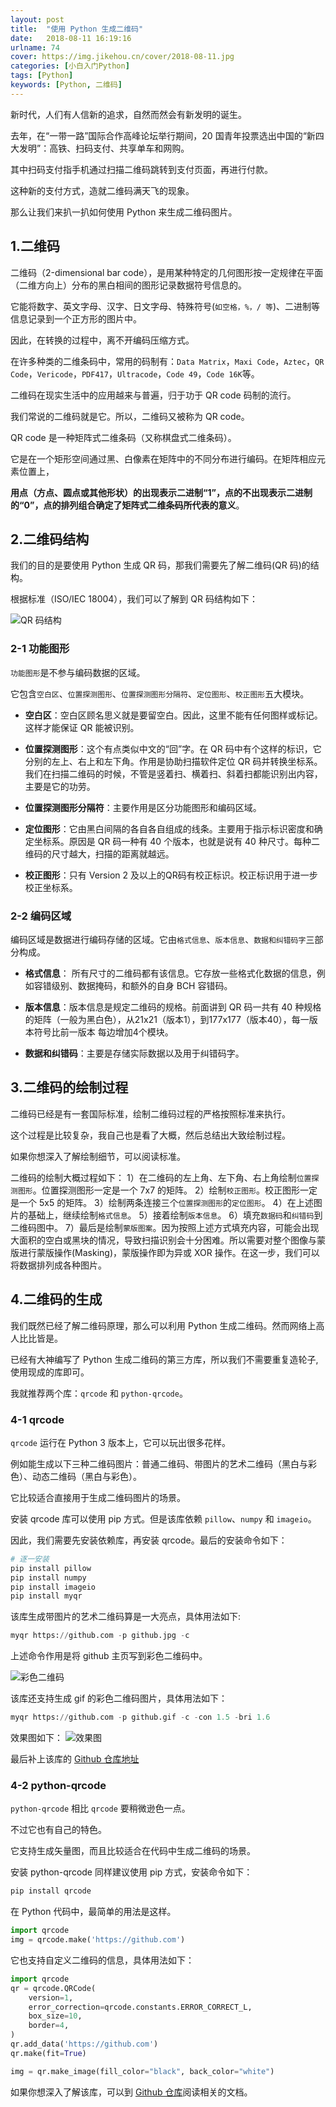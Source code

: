 ```yaml
---
layout: post
title:  "使用 Python 生成二维码"
date:   2018-08-11 16:19:16
urlname: 74
cover: https://img.jikehou.cn/cover/2018-08-11.jpg
categories: [小白入门Python]
tags: [Python]
keywords: [Python, 二维码]
---
```

新时代，人们有人信新的追求，自然而然会有新发明的诞生。

去年，在“一带一路”国际合作高峰论坛举行期间，20 国青年投票选出中国的“新四大发明”：高铁、扫码支付、共享单车和网购。

其中扫码支付指手机通过扫描二维码跳转到支付页面，再进行付款。

这种新的支付方式，造就二维码满天飞的现象。

那么让我们来扒一扒如何使用 Python 来生成二维码图片。
<!-- more -->

## 1.二维码
二维码（2-dimensional bar code），是用某种特定的几何图形按一定规律在平面（二维方向上）分布的黑白相间的图形记录数据符号信息的。

它能将数字、英文字母、汉字、日文字母、特殊符号(`如空格，%，/ 等`)、二进制等信息记录到一个正方形的图片中。

因此，在转换的过程中，离不开编码压缩方式。

在许多种类的二维条码中，常用的码制有：`Data Matrix`，`Maxi Code`，`Aztec`，`QR Code`，`Vericode`，`PDF417`，`Ultracode`，`Code 49`，`Code 16K`等。

二维码在现实生活中的应用越来与普遍，归于功于 QR code 码制的流行。

我们常说的二维码就是它。所以，二维码又被称为 QR code。

QR code 是一种矩阵式二维条码（又称棋盘式二维条码）。

它是在一个矩形空间通过黑、白像素在矩阵中的不同分布进行编码。在矩阵相应元素位置上，

**用点（方点、圆点或其他形状）的出现表示二进制“1”，点的不出现表示二进制的“0”，点的排列组合确定了矩阵式二维条码所代表的意义**。

## 2.二维码结构
我们的目的是要使用 Python 生成 QR 码，那我们需要先了解二维码(QR 码)的结构。

根据标准（ISO/IEC 18004），我们可以了解到 QR 码结构如下：

![QR 码结构](https://img.jikehou.cn/img/106_1.jpg)


### 2-1 功能图形

`功能图形`是不参与编码数据的区域。

它包含`空白区`、`位置探测图形`、`位置探测图形分隔符`、`定位图形`、`校正图形`五大模块。

- **空白区**：空白区顾名思义就是要留空白。因此，这里不能有任何图样或标记。这样才能保证 QR 能被识别。

- **位置探测图形**：这个有点类似中文的“回”字。在 QR 码中有个这样的标识，它分别的左上、右上和左下角。作用是协助扫描软件定位 QR 码并转换坐标系。我们在扫描二维码的时候，不管是竖着扫、横着扫、斜着扫都能识别出内容，主要是它的功劳。

- **位置探测图形分隔符**：主要作用是区分功能图形和编码区域。

- **定位图形**：它由黑白间隔的各自各自组成的线条。主要用于指示标识密度和确定坐标系。原因是 QR 码一种有 40 个版本，也就是说有 40 种尺寸。每种二维码的尺寸越大，扫描的距离就越远。

- **校正图形**：只有 Version 2 及以上的QR码有校正标识。校正标识用于进一步校正坐标系。

### 2-2 编码区域
编码区域是数据进行编码存储的区域。它由`格式信息`、`版本信息`、`数据和纠错码字`三部分构成。

- **格式信息**： 所有尺寸的二维码都有该信息。它存放一些格式化数据的信息，例如容错级别、数据掩码，和额外的自身 BCH 容错码。

- **版本信息**：版本信息是规定二维码的规格。前面讲到 QR 码一共有 40 种规格的矩阵（一般为黑白色），从21x21（版本1），到177x177（版本40），每一版本符号比前一版本 每边增加4个模块。

- **数据和纠错码**：主要是存储实际数据以及用于纠错码字。

## 3.二维码的绘制过程

二维码已经是有一套国际标准，绘制二维码过程的严格按照标准来执行。

这个过程是比较复杂，我自己也是看了大概，然后总结出大致绘制过程。

如果你想深入了解绘制细节，可以阅读标准。

二维码的绘制大概过程如下：
1）在二维码的左上角、左下角、右上角绘制`位置探测图形`。位置探测图形一定是一个 7x7 的矩阵。
2）绘制`校正图形`。校正图形一定是一个 5x5 的矩阵。
3）绘制两条连接三个`位置探测图形`的`定位图形`。
4）在上述图片的基础上，继续绘制`格式信息`。
5）接着绘制`版本信息`。
6）填充`数据码`和`纠错码`到二维码图中。
7）最后是绘制`蒙版图案`。因为按照上述方式填充内容，可能会出现大面积的空白或黑块的情况，导致扫描识别会十分困难。所以需要对整个图像与蒙版进行蒙版操作(Masking)，蒙版操作即为异或 XOR 操作。在这一步，我们可以将数据排列成各种图片。

## 4.二维码的生成
我们既然已经了解二维码原理，那么可以利用 Python 生成二维码。然而网络上高人比比皆是。

已经有大神编写了 Python 生成二维码的第三方库，所以我们不需要重复造轮子, 使用现成的库即可。

我就推荐两个库：`qrcode` 和 `python-qrcode`。

### 4-1 qrcode

`qrcode` 运行在 Python 3 版本上，它可以玩出很多花样。

例如能生成以下三种二维码图片：普通二维码、带图片的艺术二维码（黑白与彩色）、动态二维码（黑白与彩色）。

它比较适合直接用于生成二维码图片的场景。

安装 qrcode 库可以使用 pip 方式。但是该库依赖 `pillow`、`numpy` 和 `imageio`。

因此，我们需要先安装依赖库，再安装 qrcode。最后的安装命令如下：
```python
# 逐一安装
pip install pillow
pip install numpy
pip install imageio
pip install myqr
```

该库生成带图片的艺术二维码算是一大亮点，具体用法如下:

```python
myqr https://github.com -p github.jpg -c
```

上述命令作用是将 github 主页写到彩色二维码中。

![彩色二维码](https://img.jikehou.cn/img/106_2.jpg)

该库还支持生成 gif 的彩色二维码图片，具体用法如下：

```python
myqr https://github.com -p github.gif -c -con 1.5 -bri 1.6
```

效果图如下：
![效果图](https://img.jikehou.cn/img/106_3.gif)


最后补上该库的 [Github 仓库地址](https://github.com/sylnsfar/qrcode)



### 4-2 python-qrcode

`python-qrcode` 相比 `qrcode` 要稍微逊色一点。

不过它也有自己的特色。

它支持生成矢量图，而且比较适合在代码中生成二维码的场景。

安装 python-qrcode 同样建议使用 pip 方式，安装命令如下：

```python
pip install qrcode
```

在 Python 代码中，最简单的用法是这样。

```python
import qrcode
img = qrcode.make('https://github.com')
```

它也支持自定义二维码的信息，具体用法如下：
```python
import qrcode
qr = qrcode.QRCode(
    version=1,
    error_correction=qrcode.constants.ERROR_CORRECT_L,
    box_size=10,
    border=4,
)
qr.add_data('https://github.com')
qr.make(fit=True)

img = qr.make_image(fill_color="black", back_color="white")
```

如果你想深入了解该库，可以到 [Github 仓库](https://github.com/lincolnloop/python-qrcode)阅读相关的文档。